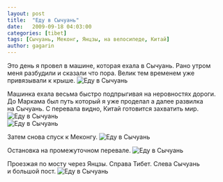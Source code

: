 ```yaml
---
layout: post
title:  "Еду в Сычуань"
date:   2009-09-18 04:03:00
categories: [tibet]
tags: [Сычуань, Меконг, Янцзы, на велосипеде, Китай]
author: gagarin
---
```



Это день я&#160;провел в&#160;машине, которая ехала в&#160;Сычуань. Рано утром меня разбудили и&#160;сказали что пора. Велик тем временем уже привязывали к&#160;крыше.
![Еду в Сычуань](edu-v-sychuan'.jpg)   

Машинка ехала весьма быстро подпрыгивая на&#160;неровностях дороги. До&#160;Маркама был путь который я&#160;уже проделал а&#160;далее развилка на&#160;Сычуань. С&#160;перевала видно, Китай готовится захватить мир.
![Еду в Сычуань](edu-v-sychuan'-2.jpg)   
![Еду в Сычуань](edu-v-sychuan'-3.jpg)   

Затем снова спуск к&#160;Меконгу.
![Еду в Сычуань](edu-v-sychuan'-4.jpg)   

Остановка на&#160;промежуточном перевале.
![Еду в Сычуань](edu-v-sychuan'-5.jpg)   

Проезжая по&#160;мосту через Янцзы. Справа Тибет. Слева Сычуань и&#160;большой пост.
![Еду в Сычуань](edu-v-sychuan'-6.jpg)   

